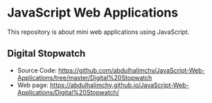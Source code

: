 # JavaScript Web Applications
This repository is about mini web applications using JavaScript.

## Digital Stopwatch
* Source Code: https://github.com/abdulhalimchy/JavaScript-Web-Applications/tree/master/Digital%20Stopwatch
* Web page: https://abdulhalimchy.github.io/JavaScript-Web-Applications/Digital%20Stopwatch/
